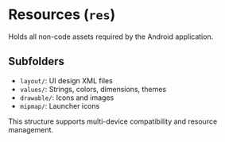 # Resources (`res`)

Holds all non-code assets required by the Android application.

## Subfolders
- `layout/`: UI design XML files
- `values/`: Strings, colors, dimensions, themes
- `drawable/`: Icons and images
- `mipmap/`: Launcher icons

This structure supports multi-device compatibility and resource management.


